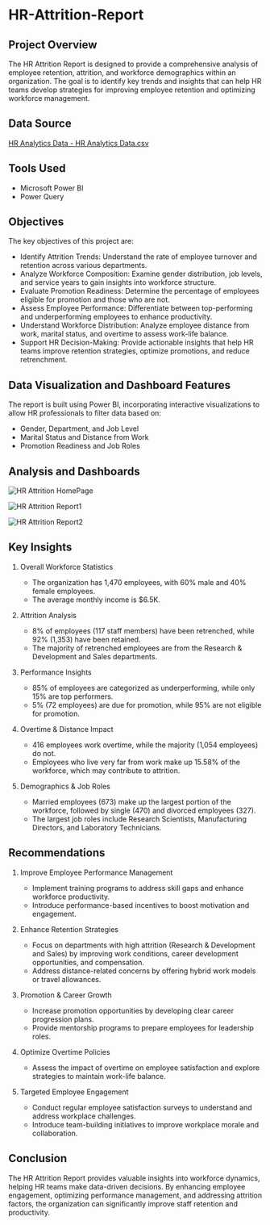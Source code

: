 # HR-Attrition-Report


## Project Overview
The HR Attrition Report is designed to provide a comprehensive analysis of employee retention, attrition, and workforce demographics within an organization. The goal is to identify key trends and insights that can help HR teams develop strategies for improving employee retention and optimizing workforce management.


## Data Source
[HR Analytics Data - HR Analytics Data.csv](https://github.com/user-attachments/files/19464131/HR.Analytics.Data.-.HR.Analytics.Data.csv)


## Tools Used
* Microsoft Power BI
* Power Query

## Objectives
The key objectives of this project are:
* Identify Attrition Trends: Understand the rate of employee turnover and retention across various departments.
* Analyze Workforce Composition: Examine gender distribution, job levels, and service years to gain insights into workforce structure.
* Evaluate Promotion Readiness: Determine the percentage of employees eligible for promotion and those who are not.
* Assess Employee Performance: Differentiate between top-performing and underperforming employees to enhance productivity.
* Understand Workforce Distribution: Analyze employee distance from work, marital status, and overtime to assess work-life balance.
* Support HR Decision-Making: Provide actionable insights that help HR teams improve retention strategies, optimize promotions, and reduce retrenchment.


## Data Visualization and Dashboard Features
The report is built using Power BI, incorporating interactive visualizations to allow HR professionals to filter data based on:
* Gender, Department, and Job Level
* Marital Status and Distance from Work
* Promotion Readiness and Job Roles


## Analysis and Dashboards
![HR Attrition HomePage](https://github.com/user-attachments/assets/2b05cb63-7dd3-4ea4-9f84-7b63033c1b85)

![HR Attrition Report1](https://github.com/user-attachments/assets/a0e943fd-9aa7-4392-b3e2-ed9f9f974be4)

![HR Attrition Report2](https://github.com/user-attachments/assets/6f877d0f-5d0a-4811-a18a-0e29da948122)


## Key Insights
1. Overall Workforce Statistics
   * The organization has 1,470 employees, with 60% male and 40% female employees.
   * The average monthly income is $6.5K.

2. Attrition Analysis
   * 8% of employees (117 staff members) have been retrenched, while 92% (1,353) have been retained.
   * The majority of retrenched employees are from the Research & Development and Sales departments.

3. Performance Insights
   * 85% of employees are categorized as underperforming, while only 15% are top performers.
   * 5% (72 employees) are due for promotion, while 95% are not eligible for promotion.

4. Overtime & Distance Impact
   * 416 employees work overtime, while the majority (1,054 employees) do not.
   * Employees who live very far from work make up 15.58% of the workforce, which may contribute to attrition.

5. Demographics & Job Roles
   * Married employees (673) make up the largest portion of the workforce, followed by single (470) and divorced employees (327).
   * The largest job roles include Research Scientists, Manufacturing Directors, and Laboratory Technicians.


## Recommendations
1. Improve Employee Performance Management
   * Implement training programs to address skill gaps and enhance workforce productivity.
   * Introduce performance-based incentives to boost motivation and engagement.

2. Enhance Retention Strategies
   * Focus on departments with high attrition (Research & Development and Sales) by improving work conditions, career development opportunities, and compensation.
   * Address distance-related concerns by offering hybrid work models or travel allowances.

3. Promotion & Career Growth
   * Increase promotion opportunities by developing clear career progression plans.
   * Provide mentorship programs to prepare employees for leadership roles.

4. Optimize Overtime Policies
   * Assess the impact of overtime on employee satisfaction and explore strategies to maintain work-life balance.

5. Targeted Employee Engagement
   * Conduct regular employee satisfaction surveys to understand and address workplace challenges.
   * Introduce team-building initiatives to improve workplace morale and collaboration.


## Conclusion
The HR Attrition Report provides valuable insights into workforce dynamics, helping HR teams make data-driven decisions. By enhancing employee engagement, optimizing performance management, and addressing attrition factors, the organization can significantly improve staff retention and productivity.

